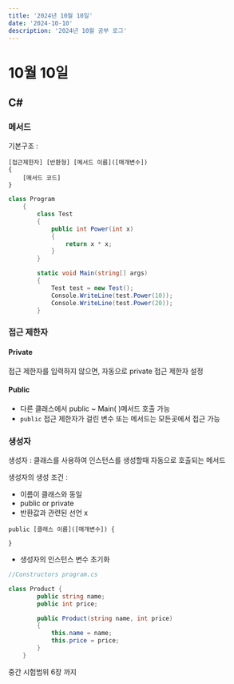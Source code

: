 ```yaml
---
title: '2024년 10월 10일'
date: '2024-10-10'
description: '2024년 10월 공부 로그'
---
```

# 10월 10일
## C#
### 메서드

기본구조 : 
```
[접근제한자] [반환형] [메서드 이름]([매개변수])
{
    [메서드 코드]
}
```

```c#
class Program
    {
        class Test
        {
            public int Power(int x)
            {
                return x * x;
            }
        }

        static void Main(string[] args)
        {
            Test test = new Test();
            Console.WriteLine(test.Power(10));
            Console.WriteLine(test.Power(20));
        }
```
### 접근 제한자
#### Private
접근 제한자를 입력하지 않으면, 자동으로 private 접근 제한자 설정

#### Public
- 다른 클래스에서 public ~ Main( )메서드 호출 가능
- `public` 접근 제한자가 걸린 변수 또는 메서드는 모든곳에서 접근 가능

### 생성자
생성자 : 클래스를 사용하여 인스턴스를 생성할때 자동으로 호출되는 메서드

생성자의 생성 조건 : 
- 이름이 클래스와 동일
- public or private
- 반환값과 관련된 선언 x

```
public [클래스 이름]([매개변수]) {

}
```

* 생성자의 인스턴스 변수 초기화
```c#
//Constructors program.cs

class Product {
        public string name;
        public int price;

        public Product(string name, int price)
        {
            this.name = name;
            this.price = price;
        }
    }
```

중간 시험범위 6장 까지

